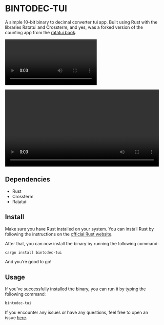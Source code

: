 # BINTODEC-TUI

A simple 10-bit binary to decimal converter tui app. Built using Rust with the libraries Ratatui and Crossterm, and yes, was a forked version of the counting app from the [ratatui book](https://ratatui.rs/tutorials/counter-app/).

![showcase-video](https://github.com/lordpaijo/bintodec-tui/raw/refs/heads/master/showcase.mp4)

<video width="100%" controls>
  <source src="https://github.com/lordpaijo/bintodec-tui/blob/master/showcase.mp4" type="video/mp4">
</video> 

## Dependencies

- Rust
- Crossterm
- Ratatui

## Install

Make sure you have Rust installed on your system. You can install Rust by following the instructions on the [official Rust website](https://www.rust-lang.org/tools/install). <br>

After that, you can now install the binary by running the following command:
```bash
cargo install bintodec-tui
```

And you're good to go!

## Usage

If you've successfully installed the binary, you can run it by typing the following command:
```bash
bintodec-tui
```

If you encounter any issues or have any questions, feel free to open an issue [here](https://github.com/paijo/bintodec-tui).
